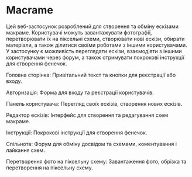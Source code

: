 # Macrame

Цей веб-застосунок розроблений для створення та обміну ескізами макраме. Користувачі можуть завантажувати фотографії, перетворювати їх на піксельні схеми, створювати нові ескізи, обирати матеріали, а також ділитися своїми роботами з іншими користувачами. У застосунку є можливість переглядати ескізи, взаємодіяти з іншими користувачами через форум, а також отримувати покрокові інструкції для створення фенечок.

Головна сторінка: Привітальний текст та кнопки для реєстрації або входу.

Авторизація: Форма для входу та реєстрації користувачів.

Панель користувача: Перегляд своїх ескізів, створення нових ескізів.

Редактор ескізів: Інтерфейс для створення та редагування схем макраме.

Інструкції: Покрокові інструкції для створення фенечок.

Спільнота: Форум для обміну досвідом та схемами, коментування і лайкання схем.

Перетворення фото на піксельну схему: Завантаження фото, обрізка та перетворення на піксельну схему.
